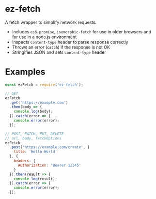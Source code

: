 # ez-fetch

A fetch wrapper to simplify network requests.

* Includes `es6-promise`, `isomorphic-fetch` for use in older browsers and for use in a node.js environment
* Inspects `content-type` header to parse response correctly
* Throws an error (`catch`) if the response is not OK
* Stringifies JSON and sets `content-type` header

# Examples

```js
const ezFetch = require('ez-fetch');

// GET
ezFetch
  .get('https://example.com')
  .then(body => {
    console.log(body);
  }).catch(error => {
    console.error(error);
  });

// POST, PATCH, PUT, DELETE
// url, body, fetchOptions
ezFetch
  .post('https://example.com/create', {
    title: 'Hello World'
  }, {
    headers: {
      Authorization: 'Bearer 12345'
    }
  }).then(result => {
    console.log(result);
  }).catch(error => {
    console.error(error);
  });
```
